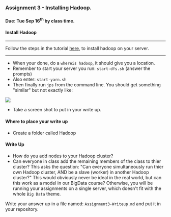 ### Assignment 3 - Installing Hadoop.
#### Due: Tue Sep 16<sup>th</sup> by class time.

#### Install Hadoop
-----

Follow the steps in the tutorial [here](https://www.digitalocean.com/community/tutorials/how-to-install-hadoop-on-ubuntu-13-10), to install hadoop on your server.

-----

- When your done, do a `whereis hadoop`, it should give you a location.
- Remember to start your server you run: `start-dfs.sh` (answer the prompts)
- Also enter: `start-yarn.sh`
- Then finally run `jps` from the command line. You should get something "similar" but not exactly like:

![](http://f.cl.ly/items/2y1Q2T0U2P3i0K0E2Z0i/jps.png)

- Take a screen shot to put in your write up.

#### Where to place your write up

- Create a folder called Hadoop

#### Write Up

- How do you add nodes to your Hadoop cluster?
- Can everyone in class add the remaining members of the class to thier cluster? This asks the question: "Can everyone simultaneously run thier own Hadoop cluster, AND be a slave (worker) in another Hadoop cluster?" This would obviously never be ideal in the real world, but can this work as a model in our BigData course? Otherwise, you will be running your assignments on a single server, which doesn't fit with the whole `Big Data` theme.


Write your answer up in a file named: `Assignment3-Writeup.md` and put it in your repository. 
